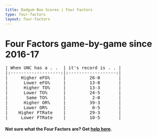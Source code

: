 ```yaml
---
title: Dadgum Box Scores | Four Factors
type: four-factors
layout: four-factors
---
```


# Four Factors game-by-game since 2016-17


<pre class="huffman stilwata">
| When UNC has a . .  | it's record is . . |
|:-------------------:|:------------------:|
|     Higher eFG%     |         26-0       |
|      Lower eFG%     |         13-8       |
|      Higher TO%     |         13-3       |
|      Lower TO%      |         24-5       |
|       Same TO%      |          2-0       |
|      Higher OR%     |         39-3       |
|      Lower OR%      |          0-5       |
|    Higher FTRate    |         29-3       |
|     Lower FTRate    |         10-5       |
</pre>


#### Not sure what the Four Factors are? Get [help here](https://cbbstatshelp.com/four-factors/intro/).